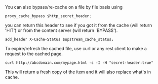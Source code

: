 You can also bypass/re-cache on a file by file basis using 

```console
proxy_cache_bypass $http_secret_header;
```
you can return this header to see if you got it from the cache (will return 'HIT') or from the content server (will return 'BYPASS').

```console
add_header X-Cache-Status $upstream_cache_status;
```

To expire/refresh the cached file, use curl or any rest client to make a request to the cached page. 

```console
curl http://abcdomain.com/mypage.html -s -I -H "secret-header:true"
```

This will return a fresh copy of the item and it will also replace what's in cache. 
